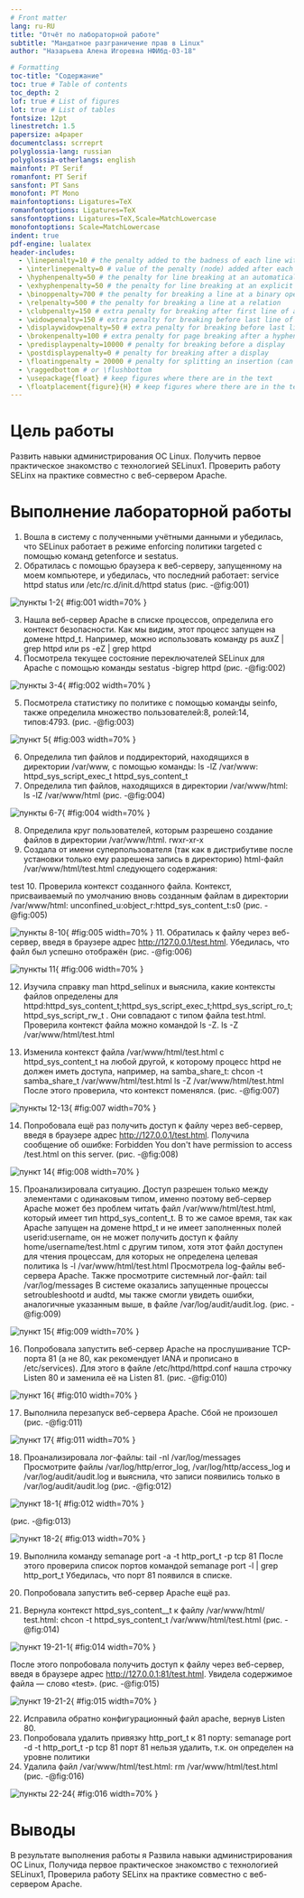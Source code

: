 ```yaml
---
# Front matter
lang: ru-RU
title: "Oтчёт по лабораторной работе"
subtitle: "Мандатное разграничение прав в Linux"
author: "Назарьева Алена Игоревна НФИбд-03-18"

# Formatting
toc-title: "Содержание"
toc: true # Table of contents
toc_depth: 2
lof: true # List of figures
lot: true # List of tables
fontsize: 12pt
linestretch: 1.5
papersize: a4paper
documentclass: scrreprt
polyglossia-lang: russian
polyglossia-otherlangs: english
mainfont: PT Serif
romanfont: PT Serif
sansfont: PT Sans
monofont: PT Mono
mainfontoptions: Ligatures=TeX
romanfontoptions: Ligatures=TeX
sansfontoptions: Ligatures=TeX,Scale=MatchLowercase
monofontoptions: Scale=MatchLowercase
indent: true
pdf-engine: lualatex
header-includes:
  - \linepenalty=10 # the penalty added to the badness of each line within a paragraph (no associated penalty node) Increasing the value makes tex try to have fewer lines in the paragraph.
  - \interlinepenalty=0 # value of the penalty (node) added after each line of a paragraph.
  - \hyphenpenalty=50 # the penalty for line breaking at an automatically inserted hyphen
  - \exhyphenpenalty=50 # the penalty for line breaking at an explicit hyphen
  - \binoppenalty=700 # the penalty for breaking a line at a binary operator
  - \relpenalty=500 # the penalty for breaking a line at a relation
  - \clubpenalty=150 # extra penalty for breaking after first line of a paragraph
  - \widowpenalty=150 # extra penalty for breaking before last line of a paragraph
  - \displaywidowpenalty=50 # extra penalty for breaking before last line before a display math
  - \brokenpenalty=100 # extra penalty for page breaking after a hyphenated line
  - \predisplaypenalty=10000 # penalty for breaking before a display
  - \postdisplaypenalty=0 # penalty for breaking after a display
  - \floatingpenalty = 20000 # penalty for splitting an insertion (can only be split footnote in standard LaTeX)
  - \raggedbottom # or \flushbottom
  - \usepackage{float} # keep figures where there are in the text
  - \floatplacement{figure}{H} # keep figures where there are in the text
---
```


# Цель работы

Развить навыки администрирования ОС Linux. Получить первое практическое знакомство с технологией SELinux1.
Проверить работу SELinx на практике совместно с веб-сервером Apache.

# Выполнение лабораторной работы

1. Вошла в систему с полученными учётными данными и убедилась, что
SELinux работает в режиме enforcing политики targeted с помощью команд getenforce и sestatus.
2. Обратилась с помощью браузера к веб-серверу, запущенному на моем
компьютере, и убедилась, что последний работает:
service httpd status
или
/etc/rc.d/init.d/httpd status
(рис. -@fig:001)

![пункты 1-2](1.png){ #fig:001 width=70% }

3. Нашла веб-сервер Apache в списке процессов, определила его контекст
безопасности. Как мы видим, этот процесс запущен на домене httpd_t. Например, можно использовать команду
ps auxZ | grep httpd
или
ps -eZ | grep httpd
4. Посмотрела текущее состояние переключателей SELinux для Apache с
помощью команды
sestatus -bigrep httpd
(рис. -@fig:002)

![пункты 3-4](2.png){ #fig:002 width=70% }

5. Посмотрела статистику по политике с помощью команды seinfo, также
определила множество пользователей:8, ролей:14, типов:4793.
(рис. -@fig:003)

![пункт 5](3.png){ #fig:003 width=70% }

6. Определила тип файлов и поддиректорий, находящихся в директории
/var/www, с помощью команды:
ls -lZ /var/www:
httpd_sys_script_exec_t
httpd_sys_content_t
7. Определила тип файлов, находящихся в директории /var/www/html:
ls -lZ /var/www/html
(рис. -@fig:004)

![пункты 6-7](4.png){ #fig:004 width=70% }

8. Определила круг пользователей, которым разрешено создание файлов в
директории /var/www/html.
rwxr-xr-x
9. Создала от имени суперпользователя (так как в дистрибутиве после установки только ему разрешена запись в директорию) html-файл
/var/www/html/test.html следующего содержания:
<html>
<body>test</body>
</html>
10. Проверила контекст созданного файла. Контекст,
присваиваемый по умолчанию вновь созданным файлам в директории
/var/www/html: unconfined_u:object_r:httpd_sys_content_t:s0
(рис. -@fig:005)

![пункты 8-10](5.png){ #fig:005 width=70% }
11. Обратилась к файлу через веб-сервер, введя в браузере адрес
http://127.0.0.1/test.html. Убедилась, что файл был успешно отображён
(рис. -@fig:006)

![пункты 11](6.png){ #fig:006 width=70% }

12. Изучила справку man httpd_selinux и выяснила, какие контексты файлов определены для httpd:httpd_sys_content_t;httpd_sys_script_exec_t;httpd_sys_script_ro_t;
httpd_sys_script_rw_t . Они совпадают с типом файла
test.html. Проверила контекст файла можно командой ls -Z.
ls -Z /var/www/html/test.html

13. Изменила контекст файла /var/www/html/test.html с
httpd_sys_content_t на любой другой, к которому процесс httpd не
должен иметь доступа, например, на samba_share_t:
chcon -t samba_share_t /var/www/html/test.html
ls -Z /var/www/html/test.html
После этого проверила, что контекст поменялся.
(рис. -@fig:007)

![пункты 12-13](7.png){ #fig:007 width=70% }

14. Попробовала ещё раз получить доступ к файлу через веб-сервер, введя в
браузере адрес http://127.0.0.1/test.html. Получила
сообщение об ошибке:
Forbidden
You don't have permission to access /test.html on this server.
(рис. -@fig:008)

![пункт 14](8.png){ #fig:008 width=70% }

15. Проанализировала ситуацию. Доступ разрешен только между элементами с одинаковым типом, именно поэтому веб-сервер Apache может без проблем читать файл /var/www/html/test.html, который имеет тип httpd_sys_content_t. В то же самое время, так как Apache запущен на домене httpd_t и не имеет заполненных полей userid:username, он не может получить доступ к файлу home/username/test.html с другим типом, хотя этот файл доступен для чтения процессам, для которых не определена целевая политика
ls -l /var/www/html/test.html
Просмотрела log-файлы веб-сервера Apache. Также просмотрите системный лог-файл:
tail /var/log/messages
В системе оказались запущенные процессы setroubleshootd и
audtd, мы также смогли увидеть ошибки, аналогичные указанным
выше, в файле /var/log/audit/audit.log.
(рис. -@fig:009)

![пункт 15](9.png){ #fig:009 width=70% }

16. Попробовала запустить веб-сервер Apache на прослушивание ТСР-порта
81 (а не 80, как рекомендует IANA и прописано в /etc/services). Для
этого в файле /etc/httpd/httpd.conf нашла строчку Listen 80 и
заменила её на Listen 81.
(рис. -@fig:010)

![пункт 16](10.png){ #fig:010 width=70% }

17. Выполнила перезапуск веб-сервера Apache. Сбой не произошел
(рис. -@fig:011)

![пункт 17](11.png){ #fig:011 width=70% }

18. Проанализировала лог-файлы:
tail -nl /var/log/messages
Просмотрите файлы /var/log/http/error_log,
/var/log/http/access_log и /var/log/audit/audit.log и
выяснила, что записи появились только в /var/log/audit/audit.log
(рис. -@fig:012)

![пункт 18-1](12.png){ #fig:012 width=70% }

(рис. -@fig:013)

![пункт 18-2](13.png){ #fig:013 width=70% }

19. Выполнила команду
semanage port -a -t http_port_t -р tcp 81
После этого проверила список портов командой
semanage port -l | grep http_port_t
Убедилась, что порт 81 появился в списке.

20. Попробовала запустить веб-сервер Apache ещё раз.
21. Вернула контекст httpd_sys_cоntent__t к файлу /var/www/html/ test.html:
chcon -t httpd_sys_content_t /var/www/html/test.html
(рис. -@fig:014)

![пункт 19-21-1](14.png){ #fig:014 width=70% }

После этого попробовала получить доступ к файлу через веб-сервер, введя в браузере адрес http://127.0.0.1:81/test.html.
Увидела содержимое файла — слово «test».
(рис. -@fig:015)

![пункт 19-21-2](15.png){ #fig:015 width=70% }

22. Исправила обратно конфигурационный файл apache, вернув Listen 80.
23. Попробовала удалить привязку http_port_t к 81 порту:
semanage port -d -t http_port_t -p tcp 81
порт 81 нельзя удалить, т.к. он определен на уровне политики
24. Удалила файл /var/www/html/test.html:
rm /var/www/html/test.html
(рис. -@fig:016)

![пункты 22-24](16.png){ #fig:016 width=70% }

# Выводы

В результате выполнения работы я Развила навыки администрирования ОС Linux, Получида первое практическое знакомство с технологией SELinux1, Проверила работу SELinx на практике совместно с веб-сервером Apache.
